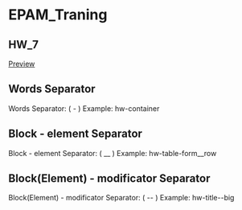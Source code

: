 # EPAM_Traning
## HW_7

[Preview](https://vlpan.github.io/HW_7/)

## Words Separator
Words Separator: ( - ) Example: hw-container

## Block - element Separator
Block - element Separator: ( __ ) Example: hw-table-form__row

## Block(Element) - modificator Separator
Block(Element) - modificator Separator: ( -- ) Example: hw-title--big